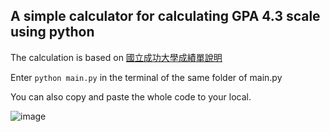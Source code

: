 ## A simple calculator for calculating GPA 4.3 scale using python
The calculation is based on [國立成功大學成績單說明](https://reg-acad.ncku.edu.tw/var/file/41/1041/img/588/365938743.pdf)

Enter `python main.py` in the terminal of the same folder of main.py

You can also copy and paste the whole code to your local.

![image](https://github.com/Nues0913/easy-GPA-4.3-calculator/assets/106960429/78234a74-63cc-4734-aa46-d13674dc4856)
